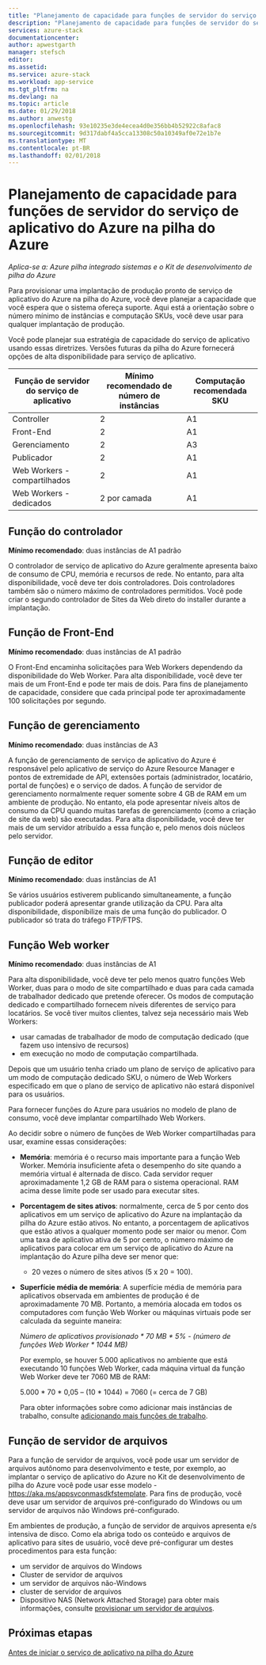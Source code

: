 ```yaml
---
title: "Planejamento de capacidade para funções de servidor do serviço de aplicativo do Azure na pilha do Azure | Microsoft Docs"
description: "Planejamento de capacidade para funções de servidor do serviço de aplicativo do Azure na pilha do Azure"
services: azure-stack
documentationcenter: 
author: apwestgarth
manager: stefsch
editor: 
ms.assetid: 
ms.service: azure-stack
ms.workload: app-service
ms.tgt_pltfrm: na
ms.devlang: na
ms.topic: article
ms.date: 01/29/2018
ms.author: anwestg
ms.openlocfilehash: 93e10235e3de4ecea4d0e356bb4b52922c8afac8
ms.sourcegitcommit: 9d317dabf4a5cca13308c50a10349af0e72e1b7e
ms.translationtype: MT
ms.contentlocale: pt-BR
ms.lasthandoff: 02/01/2018
---
```

# <a name="capacity-planning-for-azure-app-service-server-roles-in-azure-stack"></a>Planejamento de capacidade para funções de servidor do serviço de aplicativo do Azure na pilha do Azure
*Aplica-se a: Azure pilha integrado sistemas e o Kit de desenvolvimento de pilha do Azure*

Para provisionar uma implantação de produção pronto de serviço de aplicativo do Azure na pilha do Azure, você deve planejar a capacidade que você espera que o sistema ofereça suporte.  Aqui está a orientação sobre o número mínimo de instâncias e computação SKUs, você deve usar para qualquer implantação de produção.

Você pode planejar sua estratégia de capacidade do serviço de aplicativo usando essas diretrizes. Versões futuras da pilha do Azure fornecerá opções de alta disponibilidade para serviço de aplicativo.

| Função de servidor do serviço de aplicativo | Mínimo recomendado de número de instâncias | Computação recomendada SKU|
| --- | --- | --- |
| Controller | 2 | A1 |
| Front-End | 2 | A1 |
| Gerenciamento | 2 | A3 |
| Publicador | 2 | A1 |
| Web Workers - compartilhados | 2 | A1 |
| Web Workers - dedicados | 2 por camada | A1 |

## <a name="controller-role"></a>Função do controlador

**Mínimo recomendado**: duas instâncias de A1 padrão

O controlador de serviço de aplicativo do Azure geralmente apresenta baixo de consumo de CPU, memória e recursos de rede. No entanto, para alta disponibilidade, você deve ter dois controladores. Dois controladores também são o número máximo de controladores permitidos. Você pode criar o segundo controlador de Sites da Web direto do installer durante a implantação.

## <a name="front-end-role"></a>Função de Front-End

**Mínimo recomendado**: duas instâncias de A1 padrão

O Front-End encaminha solicitações para Web Workers dependendo da disponibilidade do Web Worker. Para alta disponibilidade, você deve ter mais de um Front-End e pode ter mais de dois. Para fins de planejamento de capacidade, considere que cada principal pode ter aproximadamente 100 solicitações por segundo.

## <a name="management-role"></a>Função de gerenciamento

**Mínimo recomendado**: duas instâncias de A3

A função de gerenciamento de serviço de aplicativo do Azure é responsável pelo aplicativo de serviço do Azure Resource Manager e pontos de extremidade de API, extensões portais (administrador, locatário, portal de funções) e o serviço de dados. A função de servidor de gerenciamento normalmente requer somente sobre 4 GB de RAM em um ambiente de produção. No entanto, ela pode apresentar níveis altos de consumo da CPU quando muitas tarefas de gerenciamento (como a criação de site da web) são executadas. Para alta disponibilidade, você deve ter mais de um servidor atribuído a essa função e, pelo menos dois núcleos pelo servidor.

## <a name="publisher-role"></a>Função de editor

**Mínimo recomendado**: duas instâncias de A1

Se vários usuários estiverem publicando simultaneamente, a função publicador poderá apresentar grande utilização da CPU. Para alta disponibilidade, disponibilize mais de uma função do publicador.  O publicador só trata do tráfego FTP/FTPS.

## <a name="web-worker-role"></a>Função Web worker

**Mínimo recomendado**: duas instâncias de A1

Para alta disponibilidade, você deve ter pelo menos quatro funções Web Worker, duas para o modo de site compartilhado e duas para cada camada de trabalhador dedicado que pretende oferecer. Os modos de computação dedicado e compartilhado fornecem níveis diferentes de serviço para locatários. Se você tiver muitos clientes, talvez seja necessário mais Web Workers:
 - usar camadas de trabalhador de modo de computação dedicado (que fazem uso intensivo de recursos)
 - em execução no modo de computação compartilhada.

Depois que um usuário tenha criado um plano de serviço de aplicativo para um modo de computação dedicado SKU, o número de Web Workers especificado em que o plano de serviço de aplicativo não estará disponível para os usuários.

Para fornecer funções do Azure para usuários no modelo de plano de consumo, você deve implantar compartilhado Web Workers.

Ao decidir sobre o número de funções de Web Worker compartilhadas para usar, examine essas considerações:

- **Memória**: memória é o recurso mais importante para a função Web Worker. Memória insuficiente afeta o desempenho do site quando a memória virtual é alternada de disco. Cada servidor requer aproximadamente 1,2 GB de RAM para o sistema operacional. RAM acima desse limite pode ser usado para executar sites.
- **Porcentagem de sites ativos**: normalmente, cerca de 5 por cento dos aplicativos em um serviço de aplicativo do Azure na implantação da pilha do Azure estão ativos. No entanto, a porcentagem de aplicativos que estão ativos a qualquer momento pode ser maior ou menor. Com uma taxa de aplicativo ativa de 5 por cento, o número máximo de aplicativos para colocar em um serviço de aplicativo do Azure na implantação do Azure pilha deve ser menor que:
    - 20 vezes o número de sites ativos (5 x 20 = 100).
- **Superfície média de memória**: A superfície média de memória para aplicativos observada em ambientes de produção é de aproximadamente 70 MB. Portanto, a memória alocada em todos os computadores com função Web Worker ou máquinas virtuais pode ser calculada da seguinte maneira:

    *Número de aplicativos provisionado * 70 MB * 5% - (número de funções Web Worker * 1044 MB)*

   Por exemplo, se houver 5.000 aplicativos no ambiente que está executando 10 funções Web Worker, cada máquina virtual da função Web Worker deve ter 7060 MB de RAM:

   5.000 * 70 * 0,05 – (10 * 1044) = 7060 (= cerca de 7 GB)

   Para obter informações sobre como adicionar mais instâncias de trabalho, consulte [adicionando mais funções de trabalho](azure-stack-app-service-add-worker-roles.md).

## <a name="file-server-role"></a>Função de servidor de arquivos

Para a função de servidor de arquivos, você pode usar um servidor de arquivos autônomo para desenvolvimento e teste, por exemplo, ao implantar o serviço de aplicativo do Azure no Kit de desenvolvimento de pilha do Azure você pode usar esse modelo - https://aka.ms/appsvconmasdkfstemplate. Para fins de produção, você deve usar um servidor de arquivos pré-configurado do Windows ou um servidor de arquivos não Windows pré-configurado.

Em ambientes de produção, a função de servidor de arquivos apresenta e/s intensiva de disco. Como ela abriga todo os conteúdo e arquivos de aplicativo para sites de usuário, você deve pré-configurar um destes procedimentos para esta função:
- um servidor de arquivos do Windows
- Cluster de servidor de arquivos
- um servidor de arquivos não-Windows
- cluster de servidor de arquivos
- Dispositivo NAS (Network Attached Storage) para obter mais informações, consulte [provisionar um servidor de arquivos](azure-stack-app-service-before-you-get-started.md#prepare-the-file-server).

## <a name="next-steps"></a>Próximas etapas

[Antes de iniciar o serviço de aplicativo na pilha do Azure](azure-stack-app-service-before-you-get-started.md)
